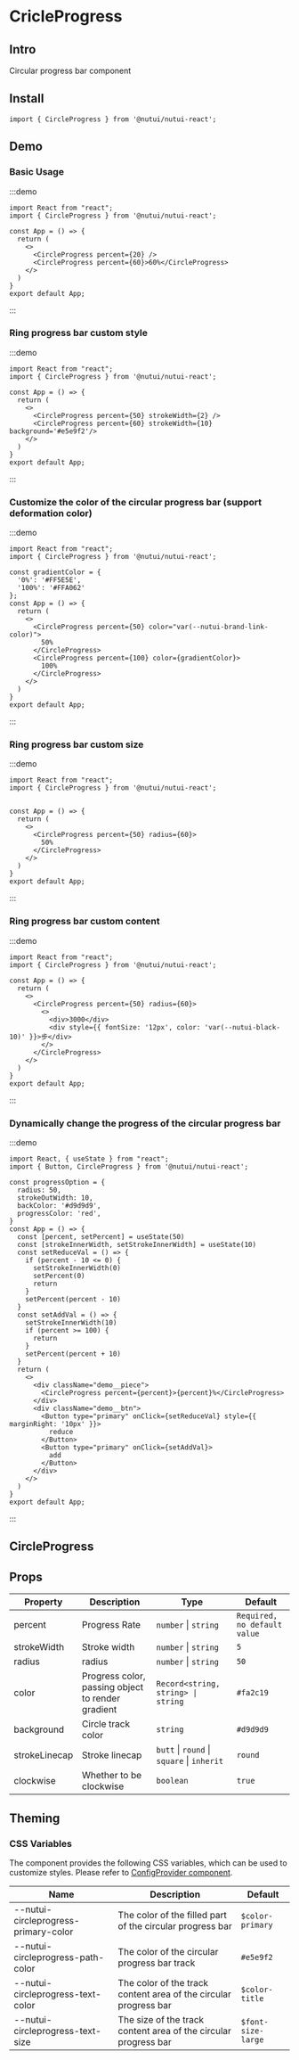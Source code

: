 # CricleProgress

## Intro

Circular progress bar component

## Install

```tsx
import { CircleProgress } from '@nutui/nutui-react';
```

## Demo

### Basic Usage

:::demo

```tsx
import React from "react";
import { CircleProgress } from '@nutui/nutui-react';

const App = () => {
  return (
    <>
      <CircleProgress percent={20} />
      <CircleProgress percent={60}>60%</CircleProgress>
    </>
  )
}
export default App;
```

:::

### Ring progress bar custom style

:::demo

```tsx
import React from "react";
import { CircleProgress } from '@nutui/nutui-react';

const App = () => {
  return (
    <>
      <CircleProgress percent={50} strokeWidth={2} />
      <CircleProgress percent={60} strokeWidth={10} background='#e5e9f2'/>
    </>
  )
}
export default App;
```

:::

### Customize the color of the circular progress bar (support deformation color)

:::demo

```tsx
import React from "react";
import { CircleProgress } from '@nutui/nutui-react';

const gradientColor = {
  '0%': '#FF5E5E',
  '100%': '#FFA062'
};
const App = () => {
  return (
    <>
      <CircleProgress percent={50} color="var(--nutui-brand-link-color)">
        50%
      </CircleProgress>
      <CircleProgress percent={100} color={gradientColor}>
        100%
      </CircleProgress>
    </>
  )
}
export default App;
```

:::

### Ring progress bar custom size

:::demo

```tsx
import React from "react";
import { CircleProgress } from '@nutui/nutui-react';


const App = () => {
  return (
    <>
      <CircleProgress percent={50} radius={60}>
        50%
      </CircleProgress>
    </>
  )
}
export default App;
```

:::

### Ring progress bar custom content

:::demo

```tsx
import React from "react";
import { CircleProgress } from '@nutui/nutui-react';

const App = () => {
  return (
    <>
      <CircleProgress percent={50} radius={60}>
        <> 
          <div>3000</div>
          <div style={{ fontSize: '12px', color: 'var(--nutui-black-10)' }}>步</div>
        </>
      </CircleProgress>
    </>
  )
}
export default App;
```

:::

### Dynamically change the progress of the circular progress bar

:::demo

```tsx
import React, { useState } from "react";
import { Button, CircleProgress } from '@nutui/nutui-react';

const progressOption = {
  radius: 50,
  strokeOutWidth: 10,
  backColor: '#d9d9d9',
  progressColor: 'red',
}
const App = () => {
  const [percent, setPercent] = useState(50)
  const [strokeInnerWidth, setStrokeInnerWidth] = useState(10)
  const setReduceVal = () => {
    if (percent - 10 <= 0) {
      setStrokeInnerWidth(0)
      setPercent(0)
      return
    }
    setPercent(percent - 10)
  }
  const setAddVal = () => {
    setStrokeInnerWidth(10)
    if (percent >= 100) {
      return
    }
    setPercent(percent + 10)
  }
  return (
    <>
      <div className="demo__piece">
        <CircleProgress percent={percent}>{percent}%</CircleProgress>
      </div>
      <div className="demo__btn">
        <Button type="primary" onClick={setReduceVal} style={{ marginRight: '10px' }}>
          reduce
        </Button>
        <Button type="primary" onClick={setAddVal}>
          add
        </Button>
      </div>
    </>
  )
}
export default App;
```

:::

## CircleProgress

## Props

| Property | Description | Type | Default |
| --- | --- | --- | --- |
| percent | Progress Rate | `number` \| `string` | `Required, no default value` |
| strokeWidth | Stroke width | `number` \| `string` | `5` |
| radius | radius | `number` \| `string` | `50` |
| color | Progress color, passing object to render gradient | `Record<string, string> \| string` | `#fa2c19` |
| background | Circle track color | `string` | `#d9d9d9` |
| strokeLinecap | Stroke linecap | `butt` \| `round` \| `square` \| `inherit` | `round` |
| clockwise | Whether to be clockwise | `boolean` | `true` |

## Theming

### CSS Variables

The component provides the following CSS variables, which can be used to customize styles. Please refer to [ConfigProvider component](#/en-US/component/configprovider).

| Name | Description | Default |
| --- | --- | --- |
| \--nutui-circleprogress-primary-color | The color of the filled part of the circular progress bar | `$color-primary` |
| \--nutui-circleprogress-path-color | The color of the circular progress bar track | `#e5e9f2` |
| \--nutui-circleprogress-text-color | The color of the track content area of ​​the circular progress bar | `$color-title` |
| \--nutui-circleprogress-text-size | The size of the track content area of ​​the circular progress bar | `$font-size-large` |
